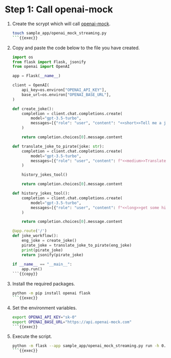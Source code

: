 # Step 1: Call openai-mock

1. Create the scrypt which will call [openai-mock](https://api.openai-mock.com/#introduction).

    ```bash
    touch sample_app/openai_mock_streaming.py
    ```{{exec}}

1. Copy and paste the code below to the file you have created.

    ```py
    import os
    from flask import Flask, jsonify
    from openai import OpenAI

    app = Flask(__name__)

    client = OpenAI(
        api_key=os.environ["OPENAI_API_KEY"],
        base_url=os.environ["OPENAI_BASE_URL"],
    )

    def create_joke():
        completion = client.chat.completions.create(
            model="gpt-3.5-turbo",
            messages=[{"role": "user", "content": "<<short>>Tell me a joke about opentelemetry"}],
        )

        return completion.choices[0].message.content

    def translate_joke_to_pirate(joke: str):
        completion = client.chat.completions.create(
            model="gpt-3.5-turbo",
            messages=[{"role": "user", "content": f"<<medium>>Translate the below joke to pirate-like english:\n\n{joke}"}],
        )

        history_jokes_tool()

        return completion.choices[0].message.content

    def history_jokes_tool():
        completion = client.chat.completions.create(
            model="gpt-3.5-turbo",
            messages=[{"role": "user", "content": f"<<long>>get some history jokes"}],
        )

        return completion.choices[0].message.content

    @app.route('/')
    def joke_workflow():
        eng_joke = create_joke()
        pirate_joke = translate_joke_to_pirate(eng_joke)
        print(pirate_joke)
        return jsonify(pirate_joke)
        
    if __name__ == "__main__":
        app.run()
    ```{{copy}}

1. Install the required packages.

    ```bash
    python -m pip install openai flask
    ```{{exec}}

1. Set the environment variables.

    ```bash
    export OPENAI_API_KEY="sk-0"
    export OPENAI_BASE_URL="https://api.openai-mock.com"
    ```{{exec}}

1. Execute the script.

    ```bash
    python -m flask --app sample_app/openai_mock_streaming.py run -h 0.0.0.0 -p 8080
    ```{{exec}}
